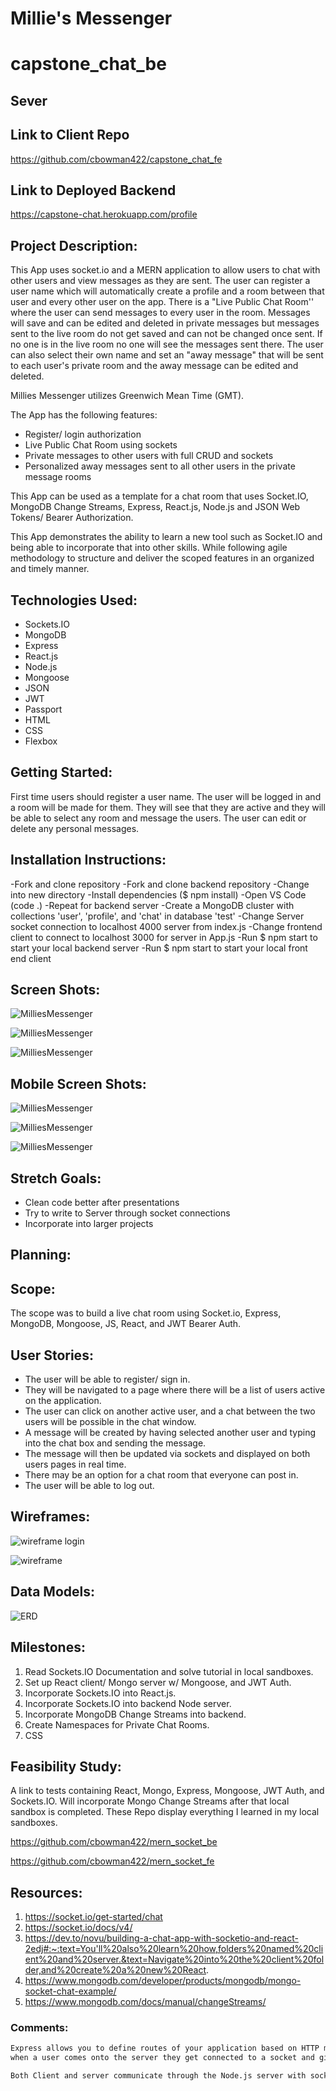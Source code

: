 # Millie's Messenger
# capstone_chat_be
## Sever


## Link to Client Repo
https://github.com/cbowman422/capstone_chat_fe


## Link to Deployed Backend
https://capstone-chat.herokuapp.com/profile

## Project Description:

This App uses socket.io and a MERN application to allow users to chat with other users and view messages as they are sent. The user can register a user name which will automatically create a profile and a room between that user and every other user on the app. There is a "Live Public Chat Room'' where the user can send messages to every user in the room. Messages will save and can be edited and deleted in private messages but messages sent to the live room do not get saved and can not be changed once sent. If no one is in the live room no one will see the messages sent there. The user can also select their own name and set an "away message" that will be sent to each user's private room and the away message can be edited and deleted. 

Millies Messenger utilizes Greenwich Mean Time (GMT).

The App has the following features:
- Register/ login authorization
- Live Public Chat Room using sockets
- Private messages to other users with full CRUD and sockets
- Personalized away messages sent to all other users in the private message rooms

This App can be used as a template for a chat room that uses Socket.IO, MongoDB Change Streams, Express, React.js, Node.js and JSON Web Tokens/ Bearer Authorization. 

This App demonstrates the ability to learn a new tool such as Socket.IO and being able to incorporate that into other skills. While following agile methodology to structure and deliver the scoped features in an organized and timely manner.

## Technologies Used:

- Sockets.IO
- MongoDB
- Express
- React.js
- Node.js
- Mongoose
- JSON
- JWT
- Passport
- HTML
- CSS
- Flexbox

## Getting Started:

First time users should register a user name. The user will be logged in and a room will be made for them. They will see that they are active and they will be able to select any room and message the users. The user can edit or delete any personal messages.

## Installation Instructions:

-Fork and clone repository
-Fork and clone backend repository
-Change into new directory
-Install dependencies ($ npm install)
-Open VS Code (code .)
-Repeat for backend server
-Create a MongoDB cluster with collections 'user', 'profile', and 'chat' in database 'test'
-Change Server socket connection to localhost 4000 server from index.js
-Change frontend client to connect to localhost 3000 for server in App.js
-Run $ npm start to start your local backend server
-Run $ npm start to start your local front end client

## Screen Shots:

![MilliesMessenger](https://imgur.com/4Aln9aO.jpg)

![MilliesMessenger](https://imgur.com/sJvm2cN.jpg)

![MilliesMessenger](https://imgur.com/JBFwE3t.jpg)

## Mobile Screen Shots:

![MilliesMessenger](https://imgur.com/QDgfXWS.jpg)

![MilliesMessenger](https://imgur.com/FpGoVhA.jpg)

![MilliesMessenger](https://imgur.com/qYJXVrK.jpg)

## Stretch Goals:

- Clean code better after presentations
- Try to write to Server through socket connections
- Incorporate into larger projects

## Planning:

## Scope: 

The scope was to build a live chat room using Socket.io, Express, MongoDB, Mongoose, JS, React, and JWT Bearer Auth. 

## User Stories: 

- The user will be able to register/ sign in.
- They will be navigated to a page where there will be a list of users active on the application.
- The user can click on another active user, and a chat between the two users will be possible in the chat window.
- A message will be created by having selected another user and typing into the chat box and sending the message.
- The message will then be updated via sockets and displayed on both users pages in real time.
- There may be an option for a chat room that everyone can post in.
- The user will be able to log out.

## Wireframes:

![wireframe login](https://imgur.com/d1X8i50.jpg)

![wireframe](https://imgur.com/SRlwaLU.jpg)

## Data Models:

![ERD](https://imgur.com/glg98eH.jpg)

## Milestones:

1. Read Sockets.IO Documentation and solve tutorial in local sandboxes.
2. Set up React client/ Mongo server w/ Mongoose, and JWT Auth. 
3. Incorporate Sockets.IO into React.js.
4. Incorporate Sockets.IO into backend Node server.
5. Incorporate MongoDB Change Streams into backend. 
6. Create Namespaces for Private Chat Rooms.
7.  CSS

## Feasibility Study:

A link to tests containing React, Mongo, Express, Mongoose, JWT Auth, and Sockets.IO. Will incorporate Mongo Change Streams after that local sandbox is completed.
These Repo display everything I learned in my local sandboxes.

https://github.com/cbowman422/mern_socket_be

https://github.com/cbowman422/mern_socket_fe

## Resources:

1. https://socket.io/get-started/chat
2. https://socket.io/docs/v4/
3. https://dev.to/novu/building-a-chat-app-with-socketio-and-react-2edj#:~:text=You'll%20also%20learn%20how,folders%20named%20client%20and%20server.&text=Navigate%20into%20the%20client%20folder,and%20create%20a%20new%20React.
4. https://www.mongodb.com/developer/products/mongodb/mongo-socket-chat-example/
5. https://www.mongodb.com/docs/manual/changeStreams/

### Comments:

```bash
Express allows you to define routes of your application based on HTTP methods and URLs. http event listener for connecting to port. on the server instance we bind to socket 'connection' event and provide socket as argument 
when a user comes onto the server they get connected to a socket and given a socket id and information.

Both Client and server communicate through the Node.js server with sockets. so messages need to be sent to the node server on both sides.
```
